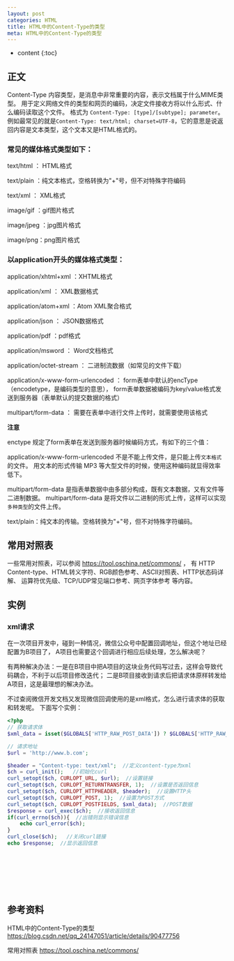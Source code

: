 ```yaml
---
layout: post
categories: HTML
title: HTML中的Content-Type的类型
meta: HTML中的Content-Type的类型
---
```

* content
{:toc}

## 正文

Content-Type 内容类型，是消息中非常重要的内容，表示文档属于什么MIME类型。
用于定义网络文件的类型和网页的编码，决定文件接收方将以什么形式、什么编码读取这个文件。
格式为 `Content-Type: [type]/[subtype]; parameter`。
例如最常见的就是`Content-Type: text/html; charset=UTF-8`，它的意思是说返回内容是文本类型，这个文本又是HTML格式的。

### 常见的媒体格式类型如下：

text/html ： HTML格式

text/plain ：纯文本格式，空格转换为"+"号，但不对特殊字符编码

text/xml ： XML格式

image/gif ：gif图片格式

image/jpeg ：jpg图片格式

image/png：png图片格式

### 以application开头的媒体格式类型：

application/xhtml+xml ：XHTML格式

application/xml ： XML数据格式

application/atom+xml ：Atom XML聚合格式

application/json ： JSON数据格式

application/pdf ：pdf格式

application/msword ： Word文档格式

application/octet-stream ： 二进制流数据（如常见的文件下载）

application/x-www-form-urlencoded ： form表单中默认的encType（encodetype，是编码类型的意思），
form表单数据被编码为key/value格式发送到服务器（表单默认的提交数据的格式）

multipart/form-data ： 需要在表单中进行文件上传时，就需要使用该格式

**注意**

enctype 规定了form表单在发送到服务器时候编码方式，有如下的三个值：

application/x-www-form-urlencoded 不是不能上传文件，是只能上传`文本格式`的文件。
用文本的形式传输 MP3 等大型文件的时候，使用这种编码就显得效率低下。

multipart/form-data 是指表单数据中由多部分构成，既有文本数据，又有文件等二进制数据。
multipart/form-data 是将文件以二进制的形式上传，这样可以实现`多种类型`的文件上传。

text/plain：纯文本的传输。空格转换为"+"号，但不对特殊字符编码。

## 常用对照表

一些常用对照表，可以参阅 <https://tool.oschina.net/commons/> ，
有 HTTP Content-type、HTML转义字符、RGB颜色参考、ASCII对照表、HTTP状态码详解、
运算符优先级、TCP/UDP常见端口参考、网页字体参考 等内容。

## 实例

### xml请求

在一次项目开发中，碰到一种情况，微信公众号中配置回调地址，但这个地址已经配置为B项目了，
A项目也需要这个回调进行相应后续处理，怎么解决呢？

有两种解决办法：一是在B项目中把A项目的这块业务代码写过去，这样会导致代码耦合，不利于以后项目修改迭代；
二是B项目接收到请求后把请求体原样转发给A项目，这是最理想的解决办法。

不过查阅微信开发文档又发现微信回调使用的是xml格式，怎么进行请求体的获取和转发呢。
下面写个实例：
```php
<?php
// 获取请求体
$xml_data = isset($GLOBALS['HTTP_RAW_POST_DATA']) ? $GLOBALS['HTTP_RAW_POST_DATA'] : file_get_contents("php://input");

// 请求地址
$url = 'http://www.b.com';

$header = "Content-type: text/xml";  //定义content-type为xml
$ch = curl_init();   //初始化curl
curl_setopt($ch, CURLOPT_URL, $url);  //设置链接
curl_setopt($ch, CURLOPT_RETURNTRANSFER, 1);  //设置是否返回信息
curl_setopt($ch, CURLOPT_HTTPHEADER, $header);  //设置HTTP头
curl_setopt($ch, CURLOPT_POST, 1);  //设置为POST方式
curl_setopt($ch, CURLOPT_POSTFIELDS, $xml_data);  //POST数据
$response = curl_exec($ch);  //接收返回信息
if(curl_errno($ch)){  //出错则显示错误信息
    echo curl_error($ch);
}
curl_close($ch);   //关闭curl链接
echo $response;  //显示返回信息
```


<br/><br/><br/><br/><br/>
## 参考资料 

HTML中的Content-Type的类型 <https://blog.csdn.net/qq_24147051/article/details/90477756>

常用对照表 <https://tool.oschina.net/commons/>


